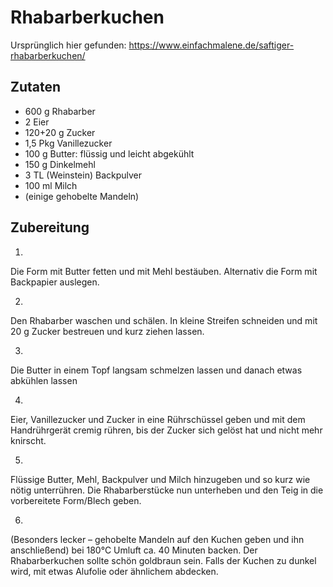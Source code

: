 # Rhabarberkuchen

Ursprünglich hier gefunden: <https://www.einfachmalene.de/saftiger-rhabarberkuchen/>

## Zutaten

* 600 g Rhabarber
* 2 Eier
* 120+20 g Zucker
* 1,5 Pkg Vanillezucker
* 100 g Butter:  flüssig und leicht abgekühlt
* 150 g Dinkelmehl
* 3 TL (Weinstein) Backpulver
* 100 ml Milch
* (einige gehobelte Mandeln)

## Zubereitung

1)
Die Form mit Butter fetten und mit Mehl bestäuben. Alternativ die Form
mit Backpapier auslegen.

2)
Den Rhabarber waschen und schälen. In kleine Streifen schneiden und
mit 20 g Zucker bestreuen und kurz ziehen lassen.

3)
Die Butter in einem Topf langsam schmelzen lassen und danach etwas
abkühlen lassen

4)
Eier, Vanillezucker und Zucker in eine Rührschüssel geben und
mit dem Handrührgerät cremig rühren, bis der Zucker sich gelöst hat und
nicht mehr knirscht.

5)
Flüssige Butter, Mehl, Backpulver und Milch hinzugeben und so kurz wie nötig unterrühren.
Die Rhabarberstücke nun unterheben und den Teig in die vorbereitete Form/Blech geben.

6)
(Besonders lecker – gehobelte Mandeln auf den Kuchen geben und
ihn anschließend)
bei 180°C Umluft ca. 40 Minuten backen.
Der Rhabarberkuchen sollte schön goldbraun sein.
Falls der Kuchen zu dunkel wird, mit etwas Alufolie oder ähnlichem abdecken.

